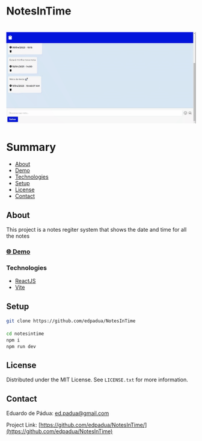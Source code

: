# NotesInTime

<h1>
    <a href="notes-in-time.vercel.app"><img src="/NotesInTime/public/captura.gif"></a>
</h1>

# Summary

- [About](#About)
- [Demo](#-demo)
- [Technologies](#technologies)
- [Setup](#setup)
- [License](#license)
- [Contact](#contact)
 
## About

This project is a notes regiter system that shows the date and time for all the notes


### [🌐 Demo](https://notes-in-time.vercel.app/)

### Technologies

- [ReactJS](https://reactjs.org)
- [Vite](https://vitejs.dev/guide/)


## Setup

```bash
git clone https://github.com/edpadua/NotesInTime

cd notesintime
npm i
npm run dev
```

## License

Distributed under the MIT License. See `LICENSE.txt` for more information.


## Contact

Eduardo de Pádua: ed.padua@gmail.com

Project Link: [https://github.com/edpadua/NotesInTime/](https://github.com/edpadua/NotesInTime)
